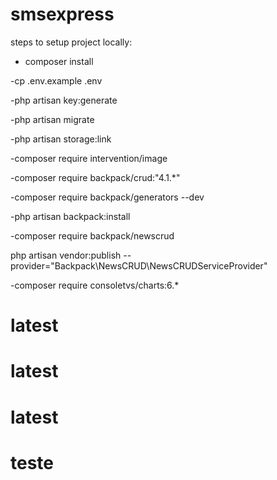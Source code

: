 # smsexpress
 steps to setup project locally:
 
 



- composer install

-cp .env.example .env

-php artisan key:generate

-php artisan migrate

-php artisan storage:link

-composer require intervention/image

-composer require backpack/crud:"4.1.*"

-composer require backpack/generators --dev

-php artisan backpack:install

-composer require backpack/newscrud

php artisan vendor:publish --provider="Backpack\NewsCRUD\NewsCRUDServiceProvider"

-composer require consoletvs/charts:6.*
# latest
# latest
# latest
# teste
